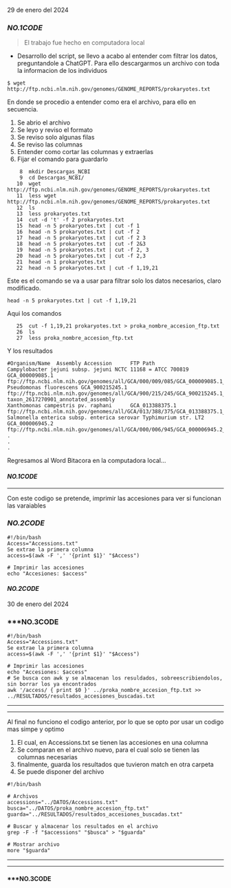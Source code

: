 29 de enero del 2024
### ***NO.1CODE <INICIO>***
> El trabajo fue hecho en computadora local
- Desarrollo del script, se llevo a acabo al entender com filtrar los datos, preguntandole a ChatGPT.
Para ello descargarmos un archivo con toda la informacion de los individuos

```
$ wget http://ftp.ncbi.nlm.nih.gov/genomes/GENOME_REPORTS/prokaryotes.txt
```
En donde se procedio a entender como era el archivo, para ello en secuencia.
1. Se abrio el archivo
2. Se leyo y reviso el formato
3. Se reviso solo algunas filas
4. Se reviso las columnas
5. Entender como cortar las columnas y extraerlas
6. Fijar el comando para guardarlo

```
    8  mkdir Descargas_NCBI
    9  cd Descargas_NCBI/
   10  wget http://ftp.ncbi.nlm.nih.gov/genomes/GENOME_REPORTS/prokaryotes.txt
   11  less wget http://ftp.ncbi.nlm.nih.gov/genomes/GENOME_REPORTS/prokaryotes.txt
   12  ls
   13  less prokaryotes.txt
   14  cut -d 't' -f 2 prokaryotes.txt
   15  head -n 5 prokaryotes.txt | cut -f 1
   16  head -n 5 prokaryotes.txt | cut -f 2
   17  head -n 5 prokaryotes.txt | cut -f 2 3
   18  head -n 5 prokaryotes.txt | cut -f 2&3
   19  head -n 5 prokaryotes.txt | cut -f 2, 3
   20  head -n 5 prokaryotes.txt | cut -f 2,3
   21  head -n 1 prokaryotes.txt
   22  head -n 5 prokaryotes.txt | cut -f 1,19,21
```

Este es el comando se va a usar para filtrar solo los datos necesarios, claro modificado.

```
head -n 5 prokaryotes.txt | cut -f 1,19,21
```

Aqui los comandos
```
   25  cut -f 1,19,21 prokaryotes.txt > proka_nombre_accesion_ftp.txt
   26  ls
   27  less proka_nombre_accesion_ftp.txt
```
Y los resultados
```
#Organism/Name  Assembly Accession      FTP Path
Campylobacter jejuni subsp. jejuni NCTC 11168 = ATCC 700819     GCA_000009085.1 ftp://ftp.ncbi.nlm.nih.gov/genomes/all/GCA/000/009/085/GCA_000009085.1_ASM908v1
Pseudomonas fluorescens GCA_900215245.1 ftp://ftp.ncbi.nlm.nih.gov/genomes/all/GCA/900/215/245/GCA_900215245.1_IMG-taxon_2617270901_annotated_assembly
Xanthomonas campestris pv. raphani      GCA_013388375.1 ftp://ftp.ncbi.nlm.nih.gov/genomes/all/GCA/013/388/375/GCA_013388375.1_ASM1338837v1
Salmonella enterica subsp. enterica serovar Typhimurium str. LT2        GCA_000006945.2 ftp://ftp.ncbi.nlm.nih.gov/genomes/all/GCA/000/006/945/GCA_000006945.2_ASM694v2
.
.
.
```
Regresamos al Word Bitacora en la computadora local...
#### ***NO.1CODE <FINAL>***

-----------------------------------------------------------------------------------------------------------------------------
 Con este codigo se pretende, imprimir las accesiones para ver si funcionan las varaiables
### ***NO.2CODE <INICIO>***
```
#!/bin/bash
Access="Accessions.txt"
Se extrae la primera columna
access=$(awk -F ',' '{print $1}' "$Access")

# Imprimir las accesiones
echo "Accesiones: $access"
```
#### ***NO.2CODE <FINAL>***

30 de enero del 2024
### ***NO.3CODE <INICIO>
```
#!/bin/bash
Access="Accessions.txt"
Se extrae la primera columna
access=$(awk -F ',' '{print $1}' "$Access")

# Imprimir las accesiones
echo "Accesiones: $access"
# Se busca con awk y se almacenan los resuldados, sobreescribiendolos, sin borrar los ya encontrados
awk '/access/ { print $0 }' ../proka_nombre_accesion_ftp.txt >> ../RESULTADOS/resultados_accesiones_buscadas.txt
```
-----------------------------------------------------------------------------------------------------------------------------
-----------------------------------------------------------------------------------------------------------------------------
Al final no funciono el codigo anterior, por lo que se opto por usar un codigo mas simpe y optimo
1. El cual, en Accessions.txt se tienen las accesiones en una columna
2. Se comparan en el archivo nuevo, para el cual solo se tienen las columnas necesarias
3. finalmente, guarda los resultados que tuvieron match en otra carpeta
4. Se puede disponer del archivo
```
#!/bin/bash

# Archivos
accessions="../DATOS/Accessions.txt"
busca="../DATOS/proka_nombre_accesion_ftp.txt"
guarda="../RESULTADOS/resultados_accesiones_buscadas.txt"

# Buscar y almacenar los resultados en el archivo
grep -F -f "$accessions" "$busca" > "$guarda"

# Mostrar archivo
more "$guarda"
```
-----------------------------------------------------------------------------------------------------------------------------
-----------------------------------------------------------------------------------------------------------------------------

#### ***NO.3CODE <INICIO>

